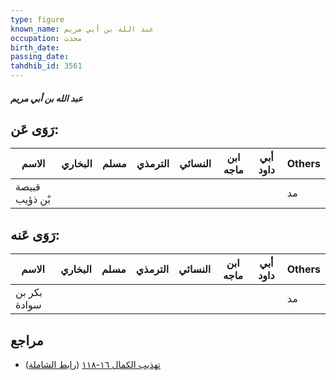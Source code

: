 ```yaml
---
type: figure
known_name: عبد الله بن أبي مريم
occupation: محدث
birth_date:
passing_date:
tahdhib_id: 3561
---
```

##### عبد الله بن أبي مريم

## رَوَى عَن:
| الاسم          | البخاري | مسلم | الترمذي | النسائي | ابن ماجه | أبي داود | Others |
| -------------- | ------- | ---- | ------- | ------- | -------- | -------- | ------ |
| قبيصة بْن ذؤيب |         |      |         |         |          |          | مد     |
## رَوَى عَنه:
| الاسم        | البخاري | مسلم | الترمذي | النسائي | ابن ماجه | أبي داود | Others |
| ------------ | ------- | ---- | ------- | ------- | -------- | -------- | ------ |
| بكر بن سوادة |         |      |         |         |          |          | مد     |
## مراجع
- [تهذيب الكمال ١٦-١١٨](obsidian://open?vault=Tahdhib-al-Kamal&file=Figures/٣٥٦١-عبد%20الله%20بن%20أبي%20مريم) ([رابط الشاملة](https://shamela.ws/book/3722/8111))